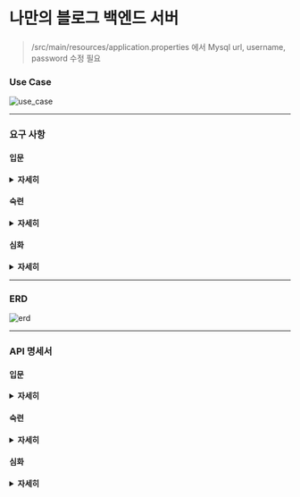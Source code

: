 # 나만의 블로그 백엔드 서버
### 
> /src/main/resources/application.properties 에서 Mysql url, username, password 수정 필요

### Use Case
![use_case](https://github.com/mabyoungg/sparta-blog/assets/131260371/e44d942b-82e7-44cc-8b80-7f6dfac18c4c)

-------------------------------------------------
### 요구 사항
#### 입문

<details>
<summary><b>자세히</b></summary>
<div markdown="1">

요구사항을 기반으로 Use Case 그리기

전체 게시글 목록 조회 API
- 제목, 작성자명, 작성 내용, 작성 날짜를 조회하기
- 작성 날짜 기준 내림차순으로 정렬하기

게시글 작성 API
- 제목, 작성자명, 비밀번호, 작성 내용을 저장하고
- 저장된 게시글을 Client 로 반환하기

선택한 게시글 조회 API
- 선택한 게시글의 제목, 작성자명, 작성 날짜, 작성 내용을 조회하기

선택한 게시글 수정 API
- 수정을 요청할 때 수정할 데이터와 비밀번호를 같이 보내서 서버에서 비밀번호 일치 여부를 확인 한 후
- 제목, 작성자명, 작성 내용을 수정하고 수정된 게시글을 Client 로 반환하기

선택한 게시글 삭제 API
- 삭제를 요청할 때 비밀번호를 같이 보내서 서버에서 비밀번호 일치 여부를 확인 한 후
- 선택한 게시글을 삭제하고 Client 로 성공했다는 표시 반환하기

</div>
</details>

#### 숙련

<details>
<summary><b>자세히</b></summary>
<div markdown="1">

회원 가입 API
- username, password를 Client에서 전달받기
- username은  최소 4자 이상, 10자 이하이며 알파벳 소문자(a~z), 숫자(0~9)로 구성되어야 한다.
- password는  최소 8자 이상, 15자 이하이며 알파벳 대소문자(a~z, A~Z), 숫자(0~9)로 구성되어야 한다.
- DB에 중복된 username이 없다면 회원을 저장하고 Client 로 성공했다는 메시지, 상태코드 반환하기

로그인 API
- username, password를 Client에서 전달받기
- DB에서 username을 사용하여 저장된 회원의 유무를 확인하고 있다면 password 비교하기
- 로그인 성공 시, 로그인에 성공한 유저의 정보와 JWT를 활용하여 토큰을 발급하고,
- 발급한 토큰을 Header에 추가하고 성공했다는 메시지, 상태코드 와 함께 Client에 반환하기

전체 게시글 목록 조회 API
- 제목, 작성자명(username), 작성 내용, 작성 날짜를 조회하기
- 작성 날짜 기준 내림차순으로 정렬하기

게시글 작성 API
- 토큰을 검사하여, 유효한 토큰일 경우에만 게시글 작성 가능
- 제목, 작성 내용을 저장하고
- 저장된 게시글을 Client 로 반환하기(username은 로그인 된 사용자)

선택한 게시글 조회 API
- 선택한 게시글의 제목, 작성자명(username), 작성 날짜, 작성 내용을 조회하기

선택한 게시글 수정 API
- ~~수정을 요청할 때 수정할 데이터와 비밀번호를 같이 보내서 서버에서 비밀번호 일치 여부를 확인 한 후~~
- 토큰을 검사한 후, 유효한 토큰이면서 해당 사용자가 작성한 게시글만 수정 가능
- 제목, 작성 내용을 수정하고 수정된 게시글을 Client 로 반환하기

선택한 게시글 삭제 API
- ~~삭제를 요청할 때 비밀번호를 같이 보내서 서버에서 비밀번호 일치 여부를 확인 한 후~~
- 토큰을 검사한 후, 유효한 토큰이면서 해당 사용자가 작성한 게시글만 삭제 가능
- 선택한 게시글을 삭제하고 Client 로 성공했다는 메시지, 상태코드 반환하기

</div>
</details>

#### 심화

<details>
<summary><b>자세히</b></summary>
<div markdown="1">
예정
</div>
</details>

-------------------------------------------------
### ERD
![erd](https://github.com/mabyoungg/sparta-blog/assets/131260371/87ba964f-9b87-42e0-b3a6-522bde940e63)

-------------------------------------------------
### API 명세서
#### 입문

<details>
<summary><b>자세히</b></summary>
<div markdown="1">

| 기능        | Method      | URL                     | request                                                                                                               | response                                                                                                                                                                                                                                                                                                                              |
|-----------| ----------- | ---------------------- |-----------------------------------------------------------------------------------------------------------------------|---------------------------------------------------------------------------------------------------------------------------------------------------------------------------------------------------------------------------------------------------------------------------------------------------------------------------------------|
| 전체 게시글 조회 | GET           |	/api/blogs |                                                                                                                       | { </br>&nbsp;&nbsp;{ </br>&nbsp;&nbsp; "id" : "id", </br>&nbsp;&nbsp; "title" : "title" </br>&nbsp;&nbsp; "username" : "username", </br>&nbsp;&nbsp; "contents" : "contents", </br>&nbsp;&nbsp; "createdAt" : "createdAt" </br>&nbsp;&nbsp; }, </br>&nbsp;&nbsp; { </br>&nbsp;&nbsp; "id" : "id", </br>&nbsp;&nbsp; "title" : "title" </br>&nbsp;&nbsp; "username" : "username", </br>&nbsp;&nbsp; "contents" : "contents", </br>&nbsp;&nbsp; "createdAt" : "createdAt" </br>&nbsp;&nbsp; },</br>&nbsp;&nbsp; ... </br> } |
| 선택 게시글 조회 | GET          |/api/blogs/{id} |                                                                                                                       | { </br> "id" : "id", </br> "title" : "title" </br> "username" : "username", </br> "contents" : "contents", </br> "createdAt" : "createdAt" </br> }                                                                                                                                                                                    |
| 게시글 저장    | POST          |/api/blogs      | { </br> "title" : "title" </br> "username" : "username", </br> "contents" : "contents", </br> "password" : "password" </br> } | { </br> "id" : "id", </br> "title" : "title" </br> "username" : "username", </br> "contents" : "contents", </br> "createdAt" : "createdAt"</br> }                                                                                                                                                                                     |
| 게시글 수정    | PUT          |/api/blogs/{id}       | { </br> "title" : "title" </br> "username" : "username", </br> "contents" : "contents", </br> "password" : "password" </br> } | { </br>"id" : "id", </br> "title" : "title" </br> "username" : "username", </br> "contents" : "contents", </br> "createdAt" : "createdAt" </br> }                                                                                                                                                                                     |
| 게시글 삭제    | DELETE       |/api/blogs/{id}      | { </br>	"password" : "password" </br> }                                                                               | { </br> "success" : true </br> }                                                                                                                                                                                                                                                                                                      |

</div>
</details>

#### 숙련

<details>
<summary><b>자세히</b></summary>
<div markdown="1">

| 기능        | Method | URL             | request                                                                                        | response                                                                                                                                                                                                                                                                                                                                                                                                                                                                                                                  |
|-----------|--------|-----------------|------------------------------------------------------------------------------------------------|---------------------------------------------------------------------------------------------------------------------------------------------------------------------------------------------------------------------------------------------------------------------------------------------------------------------------------------------------------------------------------------------------------------------------------------------------------------------------------------------------------------------------|
| 회원가입      | POST   | /api/signup     | { </br>"username" : "username" </br>	"password" : "password" </br> }                           | { </br> "statuscode" : 200 </br> "msg" : "로그인 성공" }                                                                                                                                                                                                                                                                                                                                                                                                                                                                       |
| 로그인       | POST   | /api/login      | { </br>"username" : "username" </br>	"password" : "password" </br> }                           | { </br> "statuscode" : 200 </br> "msg" : "회원가입 성공" }                                                                                                                                                                                                                                                                                                                                                                                                                                                                      |
| 전체 게시글 조회 | GET    | 	/api/blogs     |                                                                                                | { </br>&nbsp;&nbsp;{ </br>&nbsp;&nbsp; "id" : "id", </br>&nbsp;&nbsp; "title" : "title" </br>&nbsp;&nbsp; "username" : "username", </br>&nbsp;&nbsp; "contents" : "contents", </br>&nbsp;&nbsp; "createdAt" : "createdAt" </br>&nbsp;&nbsp; }, </br>&nbsp;&nbsp; { </br>&nbsp;&nbsp; "id" : "id", </br>&nbsp;&nbsp; "title" : "title" </br>&nbsp;&nbsp; "username" : "username", </br>&nbsp;&nbsp; "contents" : "contents", </br>&nbsp;&nbsp; "createdAt" : "createdAt" </br>&nbsp;&nbsp; },</br>&nbsp;&nbsp; ... </br> } |
| 선택 게시글 조회 | GET    | /api/blogs/{id} |                                                                                                | { </br> "id" : "id", </br> "title" : "title" </br> "username" : "username", </br> "contents" : "contents", </br> "createdAt" : "createdAt" </br> }                                                                                                                                                                                                                                                                                                                                                                        |
| 게시글 저장    | POST   | /api/blogs      | { </br> "title" : "title" </br> "contents" : "contents" </br> }                                | { </br> "id" : "id", </br> "title" : "title" </br> "username" : "username", </br> "contents" : "contents", </br> "createdAt" : "createdAt"</br> }                                                                                                                                                                                                                                                                                                                                                                         |
| 게시글 수정    | PUT    | /api/blogs/{id} | { </br> "title" : "title"  </br> "contents" : "contents" </br> } | { </br>"id" : "id", </br> "title" : "title" </br> "username" : "username", </br> "contents" : "contents", </br> "createdAt" : "createdAt" </br> }                                                                                                                                                                                                                                                                                                                                                                         |
| 게시글 삭제    | DELETE | /api/blogs/{id} |                                                         | { </br> "statuscode" : 200 </br> "msg" : "게시글 삭제 성공" </br> }                                                                                                                                                                                                                                                                                                                                                                                                                                                              |


</div>
</details>

#### 심화

<details>
<summary><b>자세히</b></summary>
<div markdown="1">

예정

</div>
</details>